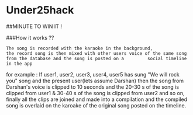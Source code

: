 # Under25hack

##MINUTE TO WIN IT !

###How it works ??


    The song is recorded with the karaoke in the background,
    the record song is then mixed with other users voice of the same song from the database and the song is posted on a         social timeline in the app

for example :
    If user1, user2, user3, user4, user5  has sung "We will rock you" song  and the present user(lets assume Darshan) then the song from Darshan's voice is clipped to 10 seconds and the 20-30 s of the song is clipped from user1 & 30-40 s of the song is clipped from user2 and so on,  finally all the clips are joined and made into a compilation and the compiled song is
overlaid on the karoake of the original song posted on the timeline.
